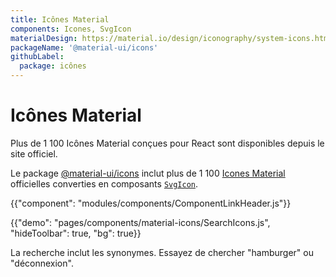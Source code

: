 ```yaml
---
title: Icônes Material
components: Icones, SvgIcon
materialDesign: https://material.io/design/iconography/system-icons.html
packageName: '@material-ui/icons'
githubLabel:
  package: icônes
---
```


# Icônes Material

<p class="description">Plus de 1 100 Icônes Material conçues pour React sont disponibles depuis le site officiel.</p>

Le package [@material-ui/icons](https://www.npmjs.com/package/@material-ui/icons) inclut plus de 1 100 [Icones Material](https://material.io/tools/icons/?style=baseline) officielles converties en composants [`SvgIcon`](/api/svg-icon/).

{{"component": "modules/components/ComponentLinkHeader.js"}}

{{"demo": "pages/components/material-icons/SearchIcons.js", "hideToolbar": true, "bg": true}}

La recherche inclut les synonymes. Essayez de chercher "hamburger" ou "déconnexion".
